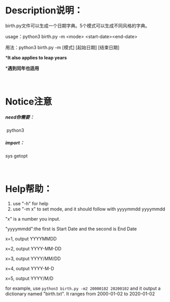# Description说明：

birth.py文件可以生成一个日期字典。5个模式可以生成不同风格的字典。

usage：python3 birth.py -m <mode\> <start-date\><end-date\>

用法：python3 birth.py -m [模式] [起始日期] [结束日期]

***It also applies to leap years**

***遇到闰年也适用**<br><br><br>

# Notice注意

##### need你需要：

​	python3

##### import：

sys
getopt<br><br><br>

# Help帮助：

1. use "-h" for help
2. use "-m x" to set mode, and it should follow with yyyymmdd yyyymmdd

"x" is a number you input.

"yyyymmdd":the first is Start Date and the second is End Date

x=1, output YYYYMMDD

x=2, output YYYY-MM-DD

x=3, output YYYY/MM/DD

x=4, output YYYY-M-D

x=5, output YYYY/M/D

for example, use `python3 birth.py -m2 20000102 20200102` and it output a dictionary named "birth.txt". It ranges from 2000-01-02 to 2020-01-02

